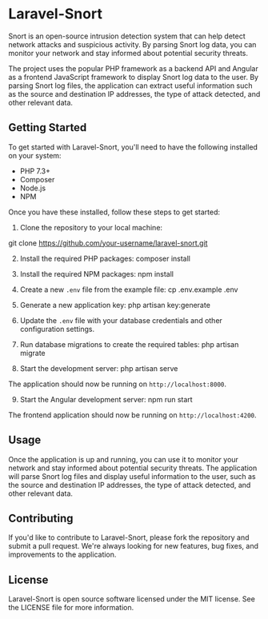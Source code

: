 # Laravel-Snort

Snort is an open-source intrusion detection system that can help detect network attacks and suspicious activity. By parsing Snort log data, you can monitor your network and stay informed about potential security threats.

The project uses the popular PHP framework as a backend API and Angular as a frontend JavaScript framework to display Snort log data to the user. By parsing Snort log files, the application can extract useful information such as the source and destination IP addresses, the type of attack detected, and other relevant data.


## Getting Started

To get started with Laravel-Snort, you'll need to have the following installed on your system:

- PHP 7.3+
- Composer
- Node.js
- NPM

Once you have these installed, follow these steps to get started:

1. Clone the repository to your local machine:

git clone https://github.com/your-username/laravel-snort.git

2. Install the required PHP packages:
composer install

3. Install the required NPM packages:
npm install

4. Create a new `.env` file from the example file:
cp .env.example .env

5. Generate a new application key:
php artisan key:generate

6. Update the `.env` file with your database credentials and other configuration settings.

7. Run database migrations to create the required tables:
php artisan migrate

8. Start the development server:
php artisan serve

The application should now be running on `http://localhost:8000`.

9. Start the Angular development server:
npm run start

The frontend application should now be running on `http://localhost:4200`.

## Usage

Once the application is up and running, you can use it to monitor your network and stay informed about potential security threats. The application will parse Snort log files and display useful information to the user, such as the source and destination IP addresses, the type of attack detected, and other relevant data.

## Contributing

If you'd like to contribute to Laravel-Snort, please fork the repository and submit a pull request. We're always looking for new features, bug fixes, and improvements to the application.

## License

Laravel-Snort is open source software licensed under the MIT license. See the LICENSE file for more information.
